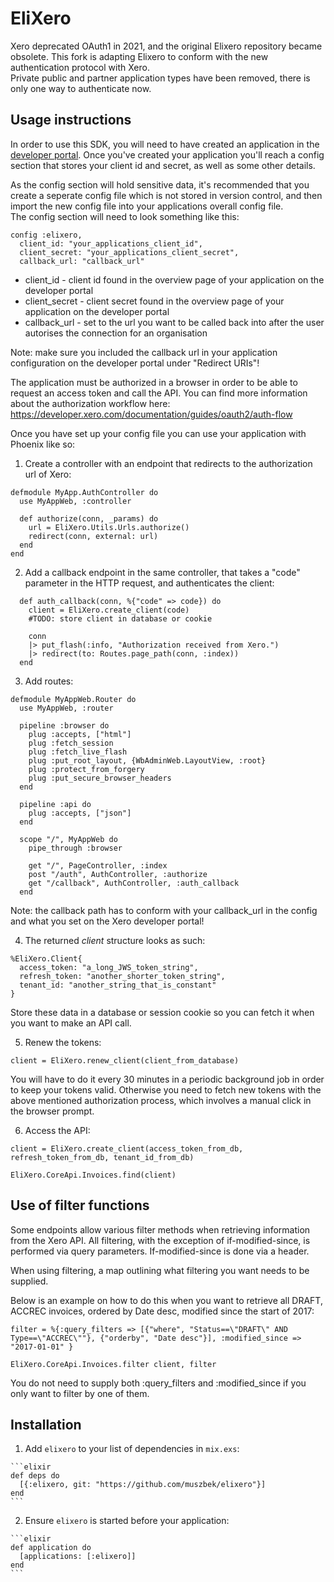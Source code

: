 # EliXero

Xero deprecated OAuth1 in 2021, and the original Elixero repository became obsolete. This fork is adapting Elixero to conform with the new authentication protocol with Xero.  
Private public and partner application types have been removed, there is only one way to authenticate now.

## Usage instructions

In order to use this SDK, you will need to have created an application in the [developer portal](https://app.xero.com).
Once you've created your application you'll reach a config section that stores your client id and secret, as well as some other details.

As the config section will hold sensitive data, it's recommended that you create a seperate config file which is not stored in version control, and then import the new config file into your applications overall config file.  
The config section will need to look something like this:

```
config :elixero,
  client_id: "your_applications_client_id",
  client_secret: "your_applications_client_secret",
  callback_url: "callback_url"
```

* client_id - client id found in the overview page of your application on the developer portal
* client_secret - client secret found in the overview page of your application on the developer portal
* callback_url - set to the url you want to be called back into after the user autorises the connection for an organisation

Note: make sure you included the callback url in your application configuration on the developer portal under "Redirect URIs"!

The application must be authorized in a browser in order to be able to request an access token and call the API. You can find more information about the authorization workflow here:  
https://developer.xero.com/documentation/guides/oauth2/auth-flow

Once you have set up your config file you can use your application with Phoenix like so:

1. Create a controller with an endpoint that redirects to the authorization url of Xero:

```
defmodule MyApp.AuthController do
  use MyAppWeb, :controller
  
  def authorize(conn, _params) do
    url = EliXero.Utils.Urls.authorize()
    redirect(conn, external: url)
  end
end
```

2. Add a callback endpoint in the same controller, that takes a "code" parameter in the HTTP request, and authenticates the client:

```
  def auth_callback(conn, %{"code" => code}) do
    client = EliXero.create_client(code)
    #TODO: store client in database or cookie
    
    conn
    |> put_flash(:info, "Authorization received from Xero.")
    |> redirect(to: Routes.page_path(conn, :index))
  end
```

3. Add routes:

```
defmodule MyAppWeb.Router do
  use MyAppWeb, :router

  pipeline :browser do
    plug :accepts, ["html"]
    plug :fetch_session
    plug :fetch_live_flash
    plug :put_root_layout, {WbAdminWeb.LayoutView, :root}
    plug :protect_from_forgery
    plug :put_secure_browser_headers
  end

  pipeline :api do
    plug :accepts, ["json"]
  end

  scope "/", MyAppWeb do
    pipe_through :browser

    get "/", PageController, :index
    post "/auth", AuthController, :authorize
    get "/callback", AuthController, :auth_callback
  end
```

Note: the callback path has to conform with your callback_url in the config and what you set on the Xero developer portal!

4. The returned *client* structure looks as such:

```
%EliXero.Client{
  access_token: "a_long_JWS_token_string",
  refresh_token: "another_shorter_token_string",
  tenant_id: "another_string_that_is_constant"
}
```

Store these data in a database or session cookie so you can fetch it when you want to make an API call.

5. Renew the tokens:

```
client = EliXero.renew_client(client_from_database)
```

You will have to do it every 30 minutes in a periodic background job in order to keep your tokens valid. Otherwise you need to fetch new tokens with the above mentioned authorization process, which involves a manual click in the browser prompt.

6. Access the API:

```
client = EliXero.create_client(access_token_from_db, refresh_token_from_db, tenant_id_from_db)

EliXero.CoreApi.Invoices.find(client)
```


## Use of filter functions

Some endpoints allow various filter methods when retrieving information from the Xero API. 
All filtering, with the exception of if-modified-since, is performed via query parameters. If-modified-since is done via a header.

When using filtering, a map outlining what filtering you want needs to be supplied.

Below is an example on how to do this when you want to retrieve all DRAFT, ACCREC invoices, ordered by Date desc, modified since the start of 2017:

```
filter = %{:query_filters => [{"where", "Status==\"DRAFT\" AND Type==\"ACCREC\""}, {"orderby", "Date desc"}], :modified_since => "2017-01-01" }

EliXero.CoreApi.Invoices.filter client, filter
```

You do not need to supply both :query_filters and :modified_since if you only want to filter by one of them.

## Installation

  1. Add `elixero` to your list of dependencies in `mix.exs`:

    ```elixir
    def deps do
      [{:elixero, git: "https://github.com/muszbek/elixero"}]
    end
    ```

  2. Ensure `elixero` is started before your application:

    ```elixir
    def application do
      [applications: [:elixero]]
    end
    ```

